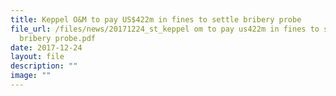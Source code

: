 ```yaml
---
title: Keppel O&M to pay US$422m in fines to settle bribery probe
file_url: /files/news/20171224_st_keppel om to pay us422m in fines to settle
  bribery probe.pdf
date: 2017-12-24
layout: file
description: ""
image: ""
---
```

